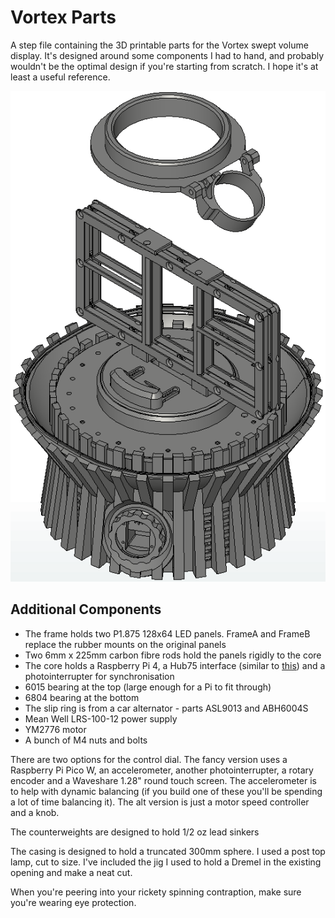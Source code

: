 Vortex Parts
============

A step file containing the 3D printable parts for the Vortex swept volume
display. It's designed around some components I had to hand, and probably
wouldn't be the optimal design if you're starting from scratch. I hope it's
at least a useful reference.

![](./VortexParts.png)

Additional Components
---------------------
* The frame holds two P1.875 128x64 LED panels. FrameA and FrameB replace the
rubber mounts on the original panels
* Two 6mm x 225mm carbon fibre rods hold the panels rigidly to the core
* The core holds a Raspberry Pi 4, a Hub75 interface (similar to [this](https://github.com/hzeller/rpi-rgb-led-matrix/tree/master/adapter))
and a photointerrupter for synchronisation
* 6015 bearing at the top (large enough for a Pi to fit through)
* 6804 bearing at the bottom
* The slip ring is from a car alternator - parts ASL9013 and ABH6004S
* Mean Well LRS-100-12 power supply
* YM2776 motor
* A bunch of M4 nuts and bolts

There are two options for the control dial. The fancy version uses a
Raspberry Pi Pico W, an accelerometer, another photointerrupter, a rotary encoder and a Waveshare 1.28" round touch screen. The accelerometer is to help 
with dynamic balancing (if you build one of these you'll be spending a lot of
time balancing it). The alt version is just a motor speed controller and a knob.

The counterweights are designed to hold 1/2 oz lead sinkers

The casing is designed to hold a truncated 300mm sphere. I used a post top lamp,
cut to size. I've included the jig I used to hold a Dremel in the existing
opening and make a neat cut.

When you're peering into your rickety spinning contraption, make sure you're
wearing eye protection.

